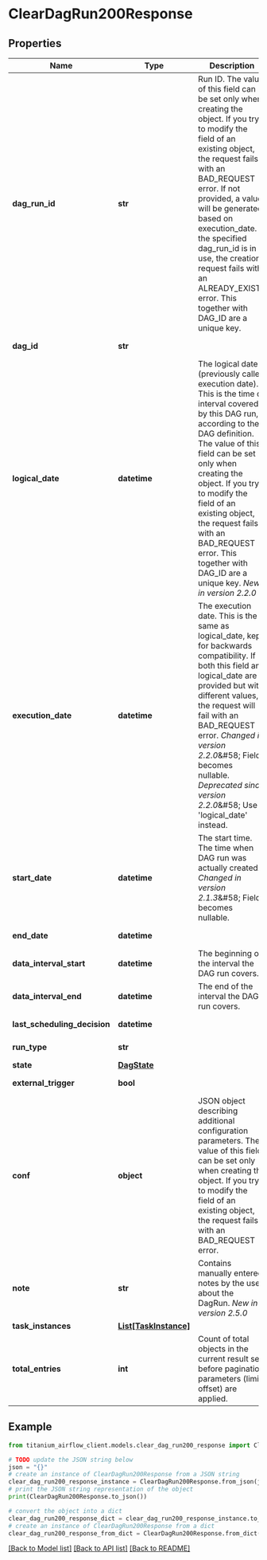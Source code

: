 # ClearDagRun200Response


## Properties

Name | Type | Description | Notes
------------ | ------------- | ------------- | -------------
**dag_run_id** | **str** | Run ID.  The value of this field can be set only when creating the object. If you try to modify the field of an existing object, the request fails with an BAD_REQUEST error.  If not provided, a value will be generated based on execution_date.  If the specified dag_run_id is in use, the creation request fails with an ALREADY_EXISTS error.  This together with DAG_ID are a unique key.  | [optional] 
**dag_id** | **str** |  | [optional] [readonly] 
**logical_date** | **datetime** | The logical date (previously called execution date). This is the time or interval covered by this DAG run, according to the DAG definition.  The value of this field can be set only when creating the object. If you try to modify the field of an existing object, the request fails with an BAD_REQUEST error.  This together with DAG_ID are a unique key.  *New in version 2.2.0*  | [optional] 
**execution_date** | **datetime** | The execution date. This is the same as logical_date, kept for backwards compatibility. If both this field and logical_date are provided but with different values, the request will fail with an BAD_REQUEST error.  *Changed in version 2.2.0*&amp;#58; Field becomes nullable.  *Deprecated since version 2.2.0*&amp;#58; Use &#39;logical_date&#39; instead.  | [optional] 
**start_date** | **datetime** | The start time. The time when DAG run was actually created.  *Changed in version 2.1.3*&amp;#58; Field becomes nullable.  | [optional] [readonly] 
**end_date** | **datetime** |  | [optional] [readonly] 
**data_interval_start** | **datetime** | The beginning of the interval the DAG run covers.  | [optional] 
**data_interval_end** | **datetime** | The end of the interval the DAG run covers.  | [optional] 
**last_scheduling_decision** | **datetime** |  | [optional] [readonly] 
**run_type** | **str** |  | [optional] [readonly] 
**state** | [**DagState**](DagState.md) |  | [optional] 
**external_trigger** | **bool** |  | [optional] [readonly] 
**conf** | **object** | JSON object describing additional configuration parameters.  The value of this field can be set only when creating the object. If you try to modify the field of an existing object, the request fails with an BAD_REQUEST error.  | [optional] 
**note** | **str** | Contains manually entered notes by the user about the DagRun.  *New in version 2.5.0*  | [optional] 
**task_instances** | [**List[TaskInstance]**](TaskInstance.md) |  | [optional] 
**total_entries** | **int** | Count of total objects in the current result set before pagination parameters (limit, offset) are applied.  | [optional] 

## Example

```python
from titanium_airflow_client.models.clear_dag_run200_response import ClearDagRun200Response

# TODO update the JSON string below
json = "{}"
# create an instance of ClearDagRun200Response from a JSON string
clear_dag_run200_response_instance = ClearDagRun200Response.from_json(json)
# print the JSON string representation of the object
print(ClearDagRun200Response.to_json())

# convert the object into a dict
clear_dag_run200_response_dict = clear_dag_run200_response_instance.to_dict()
# create an instance of ClearDagRun200Response from a dict
clear_dag_run200_response_from_dict = ClearDagRun200Response.from_dict(clear_dag_run200_response_dict)
```
[[Back to Model list]](../README.md#documentation-for-models) [[Back to API list]](../README.md#documentation-for-api-endpoints) [[Back to README]](../README.md)


